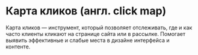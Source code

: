 # Карта кликов (англ. click map)

Карта кликов — инструмент, который позволяет отслеживать, где и как часто клиенты кликают на странице сайта или в рассылке. Помогает выявить эффективные и слабые места в дизайне интерфейса и контенте.
